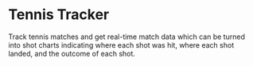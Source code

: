 # Tennis Tracker

Track tennis matches and get real-time match data which can be turned into shot charts indicating where each shot was hit, where each shot landed, and the outcome of each shot.
